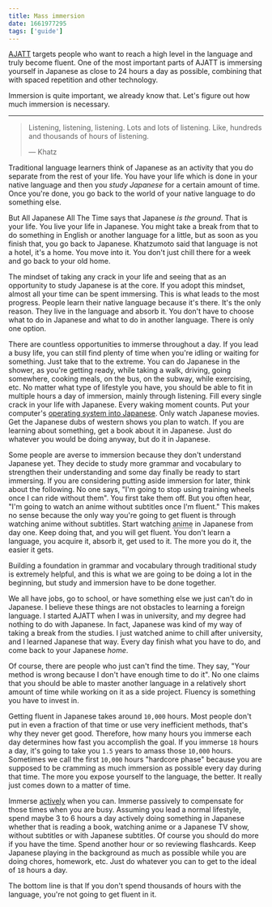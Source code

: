 ```yaml
---
title: Mass immersion
date: 1661977295
tags: ['guide']
---
```


[AJATT](faq.html#whats-ajatt)
targets people who want to reach a high level in the language and truly become fluent.
One of the most important parts of AJATT is
immersing yourself in Japanese as close to 24 hours a day as possible,
combining that with spaced repetition and other technology.

Immersion is quite important, we already know that.
Let's figure out how much immersion is necessary.

****

> Listening, listening, listening.
> Lots and lots of listening.
> Like, hundreds and thousands of hours of listening.
>
> &mdash; Khatz

Traditional language learners think of Japanese
as an activity that you do separate from the rest of your life.
You have your life which is done in your native language
and then you *study Japanese* for a certain amount of time.
Once you're done, you go back to the world of your native language to do something else.

But All Japanese All The Time says that Japanese *is the ground*.
That is your life.
You live your life in Japanese.
You might take a break from that to do something in English or another language
for a little,
but as soon as you finish that,
you go back to Japanese.
Khatzumoto said that language is not a hotel, it's a home.
You move into it.
You don't just chill there for a week and go back to your old home.

The mindset of taking any crack in your life and seeing that as an opportunity
to study Japanese is at the core.
If you adopt this mindset,
almost all your time can be spent immersing.
This is what leads to the most progress.
People learn their native language because it's there.
It's the only reason.
They live in the language and absorb it.
You don't have to choose what to do in Japanese and what to do in another language.
There is only one option.

There are countless opportunities to immerse throughout a day.
If you lead a busy life,
you can still find plenty of time when you're idling or waiting for something.
Just take that to the extreme.
You can do Japanese in the shower,
as you're getting ready,
while taking a walk,
driving,
going somewhere,
cooking meals,
on the bus,
on the subway,
while exercising,
etc.
No matter what type of lifestyle you have,
you should be able to fit in multiple hours a day of immersion,
mainly through listening.
Fill every single crack in your life with Japanese.
Every waking moment counts.
Put your computer's
[operating system into Japanese](faq.html#when-should-i-change-my-devices-to-japanese).
Only watch Japanese movies.
Get the Japanese dubs of western shows you plan to watch.
If you are learning about something,
get a book about it in Japanese.
Just do whatever you would be doing anyway,
but do it in Japanese.

Some people are averse to immersion because they don't understand Japanese yet.
They decide to study more grammar and vocabulary
to strengthen their understanding and some day finally be ready to start immersing.
If you are considering putting aside immersion for later, think about the following.
No one says, "I'm going to stop using training wheels once I can ride without them".
You first take them off.
But you often hear, "I'm going to watch an anime without subtitles once I'm fluent."
This makes no sense because the only way you're going to get fluent
is through watching anime without subtitles.
Start watching
<abbr title="If you hate anime, jdramas or movies.">anime</abbr>
in Japanese from day one.
Keep doing that, and you will get fluent.
You don't learn a language, you acquire it, absorb it, get used to it.
The more you do it, the easier it gets.

Building a foundation in grammar and vocabulary through traditional study is extremely helpful,
and this is what we are going to be doing a lot in the beginning,
but study and immersion have to be done together.

We all have jobs, go to school, or have something else we just can't do in Japanese.
I believe these things are not obstacles to learning a foreign language.
I started AJATT when I was in university,
and my degree had nothing to do with Japanese.
In fact, Japanese was kind of my way of taking a break from the studies.
I just watched anime to chill after university, and I learned Japanese that way.
Every day finish what you have to do, and come back to your Japanese *home*.

Of course, there are people who just can't find the time.
They say, "Your method is wrong because I don't have enough time to do it".
No one claims that you should be able to master another language
in a relatively short amount of time while working on it as a side project.
Fluency is something you have to invest in.

Getting fluent in Japanese takes around `10,000` hours.
Most people don't put in even a fraction of that time or use very inefficient methods,
that's why they never get good.
Therefore, how many hours you immerse each day
determines how fast you accomplish the goal.
If you immerse `18` hours a day,
it's going to take you `1.5` years to amass those `10,000` hours.
Sometimes we call the first `10,000` hours "hardcore phase"
because you are supposed to be cramming as much immersion as possible every day during that time.
The more you expose yourself to the language, the better.
It really just comes down to a matter of time.

Immerse [actively](introduction-to-learning-japanese.html#how-to-immerse) when you can.
Immerse passively to compensate for those times when you are busy.
Assuming you lead a normal lifestyle,
spend maybe 3 to 6 hours a day
actively doing something in Japanese
whether that is reading a book, watching anime or a Japanese TV show,
without subtitles or with Japanese subtitles.
Of course you should do more if you have the time.
Spend another hour or so reviewing flashcards.
Keep Japanese playing in the background as much as possible
while you are doing chores, homework, etc.
Just do whatever you can to get to the ideal of `18` hours a day.

The bottom line is that
If you don't spend thousands of hours with the language,
you're not going to get fluent in it.
